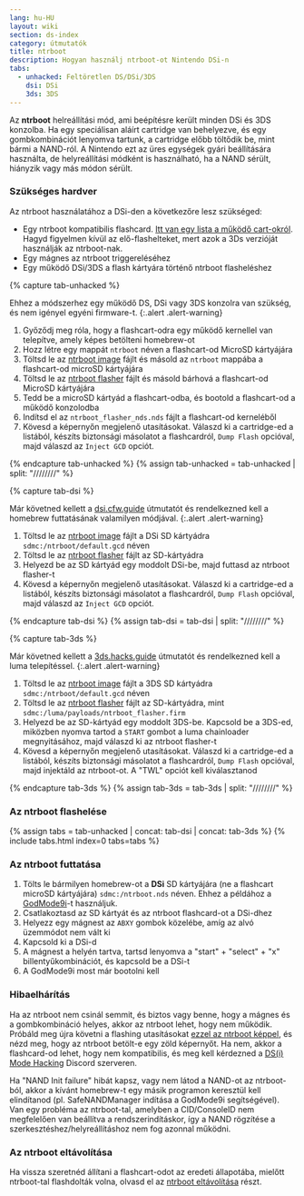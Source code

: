 ```yaml
---
lang: hu-HU
layout: wiki
section: ds-index
category: útmutatók
title: ntrboot
description: Hogyan használj ntrboot-ot Nintendo DSi-n
tabs:
  - unhacked: Feltöretlen DS/DSi/3DS
    dsi: DSi
    3ds: 3DS
---
```


Az **ntrboot** helreállítási mód, ami beépítésre került minden DSi és 3DS konzolba. Ha egy speciálisan aláírt cartridge van behelyezve, és egy gombkombinációt lenyomva tartunk, a cartridge előbb töltődik be, mint bármi a NAND-ról. A Nintendo ezt az üres egységek gyári beállítására használta, de helyreállítási módként is használható, ha a NAND sérült, hiányzik vagy más módon sérült.

### Szükséges hardver

Az ntrboot használatához a DSi-den a következőre lesz szükséged:

- Egy ntrboot kompatibilis flashcard. [Itt van egy lista a működő cart-okról](https://www.flashcarts.net/ntrboot-ds-carts.html?tab=flashable). Hagyd figyelmen kívül az elő-flashelteket, mert azok a 3Ds verzióját használják az ntrboot-nak.
- Egy mágnes az ntrboot triggereléséhez
- Egy működő DSi/3DS a flash kártyára történő ntrboot flasheléshez

{% capture tab-unhacked %}

Ehhez a módszerhez egy működő DS, DSi vagy 3DS konzolra van szükség, és nem igényel egyéni firmware-t.
{:.alert .alert-warning}

1. Győződj meg róla, hogy a flashcart-odra egy működő kernellel van telepítve, amely képes betölteni homebrew-ot
2. Hozz létre egy mappát `ntrboot` néven a flashcart-od MicroSD kártyájára
3. Töltsd le az [ntrboot image](/assets/files/default.gcd) fájlt és másold az `ntrboot` mappába a flashcart-od microSD kártyájára
4. Töltsd le az [ntrboot flasher](/assets/files/ntrboot_flasher_nds.nds) fájlt és másold bárhová a flashcart-od MicroSD kártyájára
5. Tedd be a microSD kártyád a flashcart-odba, és bootold a flashcart-od a működő konzolodba
6. Indítsd el az `ntrboot_flasher_nds.nds` fájlt a flashcart-od kerneléből
7. Kövesd a képernyőn megjelenő utasításokat. Válaszd ki a cartridge-ed a listából, készíts biztonsági másolatot a flashcardról, `Dump Flash` opcióval, majd válaszd az `Inject GCD` opciót.

{% endcapture tab-unhacked %}
{% assign tab-unhacked = tab-unhacked | split: "////////" %}

{% capture tab-dsi %}

Már követned kellett a [dsi.cfw.guide](https://dsi.cfw.guide) útmutatót és rendelkezned kell a homebrew futtatásának valamilyen módjával.
{:.alert .alert-warning}

1. Töltsd le az [ntrboot image](/assets/files/default.gcd) fájlt a DSi SD kártyádra `sdmc:/ntrboot/default.gcd` néven
2. Töltsd le az [ntrboot flasher](/assets/files/ntrboot_flasher_nds.nds) fájlt az SD-kártyádra
3. Helyezd be az SD kártyád egy moddolt DSi-be, majd futtasd az ntrboot flasher-t
4. Kövesd a képernyőn megjelenő utasításokat. Válaszd ki a cartridge-ed a listából, készíts biztonsági másolatot a flashcardról, `Dump Flash` opcióval, majd válaszd az `Inject GCD` opciót.

{% endcapture tab-dsi %}
{% assign tab-dsi = tab-dsi | split: "////////" %}

{% capture tab-3ds %}

Már követned kellett a [3ds.hacks.guide](https://3ds.hacks.guide) útmutatót és rendelkezned kell a luma telepítéssel.
{:.alert .alert-warning}

1. Töltsd le az [ntrboot image](/assets/files/default.gcd) fájlt a 3DS SD kártyádra `sdmc:/ntrboot/default.gcd` néven
2. Töltsd le az [ntrboot flasher](/assets/files/ntrboot_flasher.firm) fájlt az SD-kártyádra, mint `sdmc:/luma/payloads/ntrboot_flasher.firm`
3. Helyezd be az SD-kártyád egy moddolt 3DS-be. Kapcsold be a 3DS-ed, miközben nyomva tartod a `START` gombot a luma chainloader megnyitásához, majd válaszd ki az ntrboot flasher-t
4. Kövesd a képernyőn megjelenő utasításokat. Válaszd ki a cartridge-ed a listából, készíts biztonsági másolatot a flashcardról, `Dump Flash` opcióval, majd injektáld az ntrboot-ot. A "TWL" opciót kell kiválasztanod

{% endcapture tab-3ds %}
{% assign tab-3ds = tab-3ds | split: "////////" %}

### Az ntrboot flashelése

{% assign tabs = tab-unhacked | concat: tab-dsi | concat: tab-3ds %}
{% include tabs.html index=0 tabs=tabs %}

### Az ntrboot futtatása

1. Tölts le bármilyen homebrew-ot a **DSi** SD kártyájára (ne a flashcart microSD kártyájára) `sdmc:/ntrboot.nds` néven. Ehhez a példához a [GodMode9i](https://github.com/DS-Homebrew/GodMode9i/releases/)-t használjuk.
2. Csatlakoztasd az SD kártyát és az ntrboot flashcard-ot a DSi-dhez
3. Helyezz egy mágnest az `ABXY` gombok közelébe, amíg az alvó üzemmódot nem vált ki
4. Kapcsold ki a DSi-d
5. A mágnest a helyén tartva, tartsd lenyomva a "start" + "select" + "x" billentyűkombinációt, és kapcsold be a DSi-t
6. A GodMode9i most már bootolni kell

### Hibaelhárítás

Ha az ntrboot nem csinál semmit, és biztos vagy benne, hogy a mágnes és a gombkombináció helyes, akkor az ntrboot lehet, hogy nem működik. Próbáld meg újra követni a flashing utasításokat [ezzel az ntrboot képpel](/assets/files/default_green.gcd), és nézd meg, hogy az ntrboot betölt-e egy zöld képernyőt. Ha nem, akkor a flashcard-od lehet, hogy nem kompatibilis, és meg kell kérdezned a [DS(i) Mode Hacking](https://ds-homebrew.com/discord) Discord szerveren.

Ha "NAND Init failure" hibát kapsz, vagy nem látod a NAND-ot az ntrboot-ból, akkor a kívánt homebrew-t egy másik programon keresztül kell elindítanod (pl. SafeNANDManager indítása a GodMode9i segítségével). Van egy probléma az ntrboot-tal, amelyben a CID/ConsoleID nem megfelelően van beállítva a rendszerindításkor, így a NAND rögzítése a szerkesztéshez/helyreállításhoz nem fog azonnal működni.

### Az ntrboot eltávolítása

Ha vissza szeretnéd állítani a flashcart-odot az eredeti állapotába, mielőtt ntrboot-tal flashdolták volna, olvasd el az [ntrboot eltávolítása](/ds-index/removing-ntrboot) részt.
